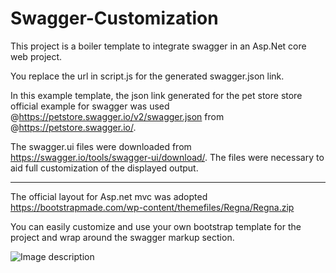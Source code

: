 # Swagger-Customization

This project is a boiler template to integrate swagger in an Asp.Net core web project. 

You replace the url in script.js for the generated swagger.json link.  

In this example template, the json link generated for the pet store store official example for 
swagger was used @https://petstore.swagger.io/v2/swagger.json from @https://petstore.swagger.io/. 

The swagger.ui files were downloaded from https://swagger.io/tools/swagger-ui/download/. 
The files were necessary to aid full customization of the displayed output. 

---------------------------------------------------------------------------------------------------------------------------
The official layout for Asp.net mvc was adopted https://bootstrapmade.com/wp-content/themefiles/Regna/Regna.zip

You can easily customize and use your own bootstrap template for the project and wrap around the swagger markup section. 



![Image description](https://res.cloudinary.com/segibambo/image/upload/v1552317330/Swagger_view.png)


